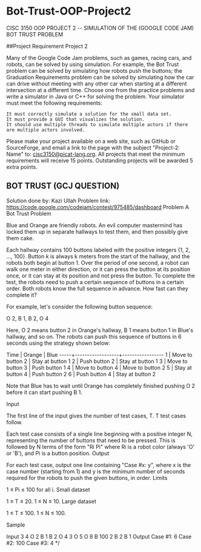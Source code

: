 # Bot-Trust-OOP-Project2
CISC 3150 OOP PROJECT 2 -- SIMULATION OF THE (GOOGLE CODE JAM) BOT TRUST PROBLEM

##Project Requirement
 Project 2

Many of the Google Code Jam problems, such as games, racing cars, and robots, can be solved by using simulation. For example, the Bot Trust problem can be solved by simulating how robots push the buttons; the Graduation Requirements problem can be solved by simulating how the car can drive without meeting with any other car when starting at a different intersection at a different time. Choose one from the practice problems and write a simulator in Java or C++ for solving the problem. Your simulator must meet the following requirements:

    It must correctly simulate a solution for the small data set.
    It must provide a GUI that visualizes the solution.
    It should use multiple threads to simulate multiple actors if there are multiple actors involved. 

Please make your project available on a web site, such as GitHub or SourceForge, and email a link to the page with the subject "Project-2: Name" to: cisc3150@picat-lang.org. All projects that meet the minimum requirements will receive 15 points. Outstanding projects will be awarded 5 extra points. 


## BOT TRUST (GCJ QUESTION)
Solution done by: Kazi Ullah
Problem link: https://code.google.com/codejam/contest/975485/dashboard
Problem A Bot Trust
Problem

Blue and Orange are friendly robots. An evil computer mastermind has locked them up in separate hallways to test them, and then possibly give them cake.

Each hallway contains 100 buttons labeled with the positive integers {1, 2, ..., 100}. Button k is always k meters from the start of the hallway, and the robots both begin at button 1. 
Over the period of one second, a robot can walk one meter in either direction, or it can press the button at its position once, or it can stay at its position and not press the button. 
To complete the test, the robots need to push a certain sequence of buttons in a certain order. Both robots know the full sequence in advance. How fast can they complete it?

For example, let's consider the following button sequence:

   O 2, B 1, B 2, O 4
   
Here, O 2 means button 2 in Orange's hallway, B 1 means button 1 in Blue's hallway, and so on. 
The robots can push this sequence of buttons in 6 seconds using the strategy shown below: 


Time | Orange           | Blue
-----+------------------+-----------------
  1  | Move to button 2 | Stay at button 1
  2  | Push button 2    | Stay at button 1
  3  | Move to button 3 | Push button 1
  4  | Move to button 4 | Move to button 2
  5  | Stay at button 4 | Push button 2
  6  | Push button 4    | Stay at button 2
  
  Note that Blue has to wait until Orange has completely finished pushing O 2 before it can start pushing B 1.

Input

The first line of the input gives the number of test cases, T. T test cases follow.

Each test case consists of a single line beginning with a positive integer N, representing the number of buttons that need to be pressed. 
This is followed by N terms of the form "Ri Pi" where Ri is a robot color (always 'O' or 'B'), and Pi is a button position.
Output

For each test case, output one line containing "Case #x: y", where x is the case number (starting from 1) and y is the minimum number
of seconds required for the robots to push the given buttons, in order.
Limits

1 ≤ Pi ≤ 100 for all i.
Small dataset

1 ≤ T ≤ 20.
1 ≤ N ≤ 10.
Large dataset

1 ≤ T ≤ 100.
1 ≤ N ≤ 100.

Sample

Input
3
4 O 2 B 1 B 2 O 4
3 O 5 O 8 B 100
2 B 2 B 1
Output
Case #1: 6
Case #2: 100
Case #3: 4                                      */
